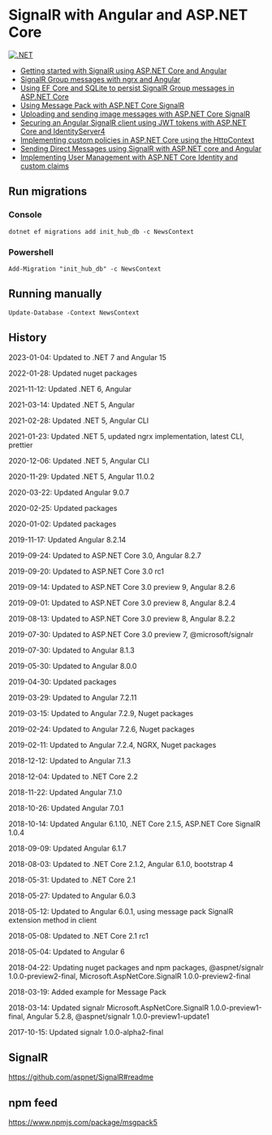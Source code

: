 # SignalR with Angular and ASP.NET Core

[![.NET](https://github.com/damienbod/AspNetCoreAngularSignalR/actions/workflows/dotnet.yml/badge.svg)](https://github.com/damienbod/AspNetCoreAngularSignalR/actions/workflows/dotnet.yml)

- [Getting started with SignalR using ASP.NET Core and Angular](https://damienbod.com/2017/09/12/getting-started-with-signalr-using-asp-net-core-and-angular/)
- [SignalR Group messages with ngrx and Angular](https://damienbod.com/2017/09/18/signalr-group-messages-with-ngrx-and-angular/)
- [Using EF Core and SQLite to persist SignalR Group messages in ASP.NET Core](https://damienbod.com/2017/09/29/using-ef-core-and-sqlite-to-persist-signalr-group-messages-in-asp-net-core/)
- [Using Message Pack with ASP.NET Core SignalR](https://damienbod.com/2018/03/19/using-message-pack-with-asp-net-core-signalr/)
- [Uploading and sending image messages with ASP.NET Core SignalR](https://damienbod.com/2018/05/13/uploading-and-sending-image-messages-with-asp-net-core-signalr/)	
- [Securing an Angular SignalR client using JWT tokens with ASP.NET Core and IdentityServer4](https://damienbod.com/2017/10/16/securing-an-angular-signalr-client-using-jwt-tokens-with-asp-net-core-and-identityserver4/)
- [Implementing custom policies in ASP.NET Core using the HttpContext](https://damienbod.com/2017/10/23/implementing-custom-policies-in-asp-net-core-using-the-httpcontext/)
- [Sending Direct Messages using SignalR with ASP.NET core and Angular](https://damienbod.com/2017/12/05/sending-direct-messages-using-signalr-with-asp-net-core-and-angular/)
- [Implementing User Management with ASP.NET Core Identity and custom claims](https://damienbod.com/2018/10/30/implementing-user-management-with-asp-net-core-identity-and-custom-claims/)

## Run migrations

### Console

```
dotnet ef migrations add init_hub_db -c NewsContext
```

### Powershell

```
Add-Migration "init_hub_db" -c NewsContext  
```

## Running manually

```
Update-Database -Context NewsContext
```
## History

2023-01-04: Updated to .NET 7 and Angular 15

2022-01-28: Updated nuget packages

2021-11-12: Updated .NET 6, Angular

2021-03-14: Updated .NET 5, Angular

2021-02-28: Updated .NET 5, Angular CLI

2021-01-23: Updated .NET 5, updated ngrx implementation, latest CLI, prettier

2020-12-06: Updated .NET 5, Angular CLI

2020-11-29: Updated .NET 5, Angular 11.0.2

2020-03-22: Updated Angular 9.0.7

2020-02-25: Updated packages

2020-01-02: Updated packages

2019-11-17: Updated Angular 8.2.14

2019-09-24: Updated to ASP.NET Core 3.0, Angular 8.2.7

2019-09-20: Updated to ASP.NET Core 3.0 rc1

2019-09-14: Updated to ASP.NET Core 3.0 preview 9, Angular 8.2.6

2019-09-01: Updated to ASP.NET Core 3.0 preview 8, Angular 8.2.4

2019-08-13: Updated to ASP.NET Core 3.0 preview 8, Angular 8.2.2

2019-07-30: Updated to ASP.NET Core 3.0 preview 7, @microsoft/signalr

2019-07-30: Updated to Angular 8.1.3

2019-05-30: Updated to Angular 8.0.0

2019-04-30: Updated packages

2019-03-29: Updated to Angular 7.2.11

2019-03-15: Updated to Angular 7.2.9, Nuget packages

2019-02-24: Updated to Angular 7.2.6, Nuget packages

2019-02-11: Updated to Angular 7.2.4, NGRX, Nuget packages

2018-12-12: Updated to Angular 7.1.3

2018-12-04: Updated to .NET Core 2.2

2018-11-22: Updated  Angular 7.1.0

2018-10-26: Updated  Angular 7.0.1

2018-10-14: Updated  Angular 6.1.10, .NET Core 2.1.5, ASP.NET Core SignalR 1.0.4

2018-09-09: Updated  Angular 6.1.7

2018-08-03: Updated to .NET Core 2.1.2, Angular 6.1.0, bootstrap 4

2018-05-31: Updated to .NET Core 2.1

2018-05-27: Updated to Angular 6.0.3

2018-05-12: Updated to Angular 6.0.1, using message pack SignalR extension method in client

2018-05-08: Updated to .NET Core 2.1 rc1

2018-05-04: Updated to Angular 6

2018-04-22: Updating nuget packages and npm packages, @aspnet/signalr 1.0.0-preview2-final, Microsoft.AspNetCore.SignalR 1.0.0-preview2-final

2018-03-19: Added example for Message Pack

2018-03-14: Updated signalr Microsoft.AspNetCore.SignalR 1.0.0-preview1-final, Angular 5.2.8, @aspnet/signalr 1.0.0-preview1-update1

2017-10-15: Updated signalr 1.0.0-alpha2-final

## SignalR

https://github.com/aspnet/SignalR#readme

## npm feed

https://www.npmjs.com/package/msgpack5
